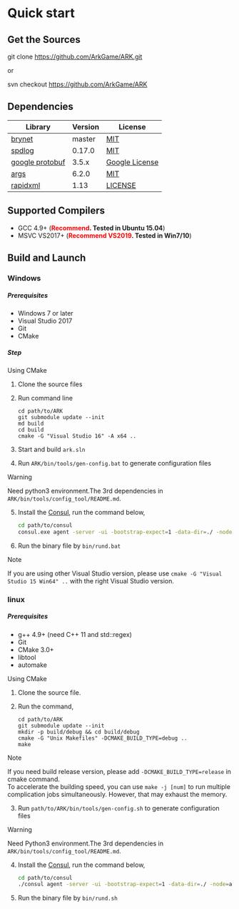# Quick start

## Get the Sources

git clone https://github.com/ArkGame/ARK.git

or

svn checkout https://github.com/ArkGame/ARK

## Dependencies

| Library                                               | Version | License                                                                           |
| ----------------------------------------------------- | ------- | --------------------------------------------------------------------------------- |
| [brynet](https://github.com/IronsDu/brynet)           | master  | [MIT](https://github.com/IronsDu/brynet/blob/master/LICENSE)                      |
| [spdlog](https://github.com/gabime/spdlog)            | 0.17.0  | [MIT](https://github.com/gabime/spdlog/blob/v1.x/LICENSE)                         |
| [google protobuf](https://github.com/google/protobuf) | 3.5.x   | [Google License](https://github.com/protocolbuffers/protobuf/blob/master/LICENSE) |
| [args](https://github.com/Taywee/args)                | 6.2.0   | [MIT](https://github.com/Taywee/args/blob/master/LICENSE)                         |
| [rapidxml](https://github.com/ArkNX/rapidxml)         | 1.13    | [LICENSE](http://rapidxml.sourceforge.net/license.txt)                            |

## Supported Compilers

- GCC 4.9+ (**<font color=red>Recommend</font>. Tested in Ubuntu 15.04**)
- MSVC VS2017+ (**<font color=red>Recommend VS2019</font>. Tested in Win7/10**)

## Build and Launch

### Windows

##### Prerequisites

- Windows 7 or later
- Visual Studio 2017
- Git
- CMake

##### Step

Using CMake

1. Clone the source files
2. Run command line

    ```batch
    cd path/to/ARK
    git submodule update --init
    md build
    cd build
    cmake -G "Visual Studio 16" -A x64 ..
    ```
    
3. Start and build `ark.sln`
4. Run `ARK/bin/tools/gen-config.bat` to generate configuration files
> [!WARNING]
> Need python3 environment.The 3rd dependencies in `ARK/bin/tools/config_tool/README.md`.
5. Install the [Consul](https://consul.io), run the command below,
    ```bash
    cd path/to/consul
    consul.exe agent -server -ui -bootstrap-expect=1 -data-dir=./ -node=ark_consul_service -client=0.0.0.0 -bind=127.0.0.1 -log-file=./log/ -datacenter=ARK
    ```
6. Run the binary file by `bin/rund.bat`

> [!NOTE]
> If you are using other Visual Studio version, please use `cmake -G "Visual Studio 15 Win64" ..` with the right Visual Studio version. </br>

### linux

##### Prerequisites

- g++ 4.9+ (need C++ 11 and std::regex)
- Git
- CMake 3.0+
- libtool
- automake

Using CMake

1. Clone the source file.
2. Run the command,

    ```shell
    cd path/to/ARK
    git submodule update --init
    mkdir -p build/debug && cd build/debug
    cmake -G "Unix Makefiles" -DCMAKE_BUILD_TYPE=debug ..
    make
    ```

> [!NOTE]
> If you need build release version, please add `-DCMAKE_BUILD_TYPE=release` in cmake command.</br>
To accelerate the building speed, you can use `make -j [num]` to run multiple complication jobs simultaneously. However, that may exhaust the memory.

3. Run `path/to/ARK/bin/tools/gen-config.sh` to generate configuration files

> [!WARNING] 
> Need Python3 environment.The 3rd dependencies in `ARK/bin/tools/config_tool/README.md`.

4. Install the [Consul](https://consul.io), run the command below,
    ```bash
    cd path/to/consul
    ./consul agent -server -ui -bootstrap-expect=1 -data-dir=./ -node=ark_consul_service -client=0.0.0.0 -bind=127.0.0.1 -log-file=./log/ -datacenter=ARK
    ```
5. Run the binary file by `bin/rund.sh`